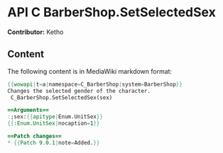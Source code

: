 # API C BarberShop.SetSelectedSex

**Contributor:** Ketho

## Content

The following content is in MediaWiki markdown format:

```mediawiki
{{wowapi|t=a|namespace=C_BarberShop|system=BarberShop}}
Changes the selected gender of the character.
 C_BarberShop.SetSelectedSex(sex)

==Arguments==
:;sex:{{apitype|Enum.UnitSex}}
{{:Enum.UnitSex|nocaption=1}}

==Patch changes==
* {{Patch 9.0.1|note=Added.}}
```